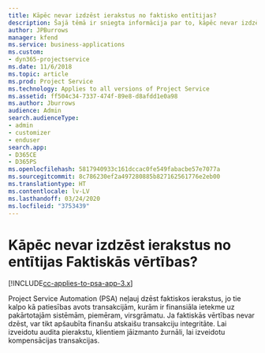 ```yaml
---
title: Kāpēc nevar izdzēst ierakstus no faktisko entītijas?
description: Šajā tēmā ir sniegta informācija par to, kāpēc nevar izdzēst ierakstus no faktisko entītijas.
author: JPBurrows
manager: kfend
ms.service: business-applications
ms.custom:
- dyn365-projectservice
ms.date: 11/6/2018
ms.topic: article
ms.prod: Project Service
ms.technology: Applies to all versions of Project Service
ms.assetid: ff504c34-7337-474f-89e8-d8afdd1e0a98
ms.author: Jburrows
audience: Admin
search.audienceType:
- admin
- customizer
- enduser
search.app:
- D365CE
- D365PS
ms.openlocfilehash: 5817940933c161dccac0fe549fabacbe57e7077a
ms.sourcegitcommit: 8c786230ef2a497280885b827162561776e2eb00
ms.translationtype: HT
ms.contentlocale: lv-LV
ms.lasthandoff: 03/24/2020
ms.locfileid: "3753439"
---
```

# <a name="why-cant-i-delete-records-from-the-actuals-entity"></a>Kāpēc nevar izdzēst ierakstus no entītijas Faktiskās vērtības?

[!INCLUDE[cc-applies-to-psa-app-3.x](../includes/cc-applies-to-psa-app-3x.md)]

Project Service Automation (PSA) neļauj dzēst faktiskos ierakstus, jo tie kalpo kā patiesības avots transakcijām, kurām ir finansiāla ietekme uz pakārtotajām sistēmām, piemēram, virsgrāmatu. Ja faktiskās vērtības nevar dzēst, var tikt apšaubīta finanšu atskaišu transakciju integritāte. Lai izveidotu audita pierakstu, klientiem jāizmanto žurnāli, lai izveidotu kompensācijas transakcijas.

